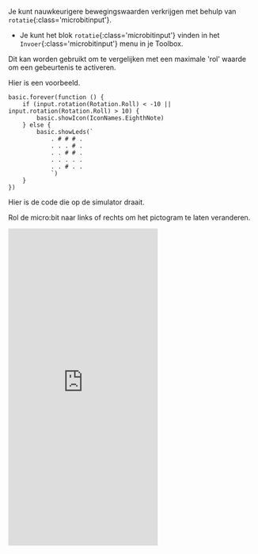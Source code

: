 Je kunt nauwkeurigere bewegingswaarden verkrijgen met behulp van `rotatie`{:class='microbitinput'}.

- Je kunt het blok `rotatie`{:class='microbitinput'} vinden in het `Invoer`{:class='microbitinput'} menu in je Toolbox.

Dit kan worden gebruikt om te vergelijken met een maximale 'rol' waarde om een gebeurtenis te activeren.

Hier is een voorbeeld.

```microbit
basic.forever(function () {
    if (input.rotation(Rotation.Roll) < -10 || input.rotation(Rotation.Roll) > 10) {
        basic.showIcon(IconNames.EighthNote)
    } else {
        basic.showLeds(`
            . # # # .
            . . . # .
            . . # # .
            . . . . .
            . . # . .
            `)
    }
})
```

Hier is de code die op de simulator draait.

Rol de micro:bit naar links of rechts om het pictogram te laten veranderen. <br>

<div style="position:relative;height:0;padding-bottom:127%;overflow:hidden;"><iframe style="position:absolute;top:0;left:0;width:60%;height:100%;" src="https://makecode.microbit.org/---run?id=_gzvM5a8MgA4f" allowfullscreen="allowfullscreen" sandbox="allow-popups allow-forms allow-scripts allow-same-origin" frameborder="0"></iframe></div>

